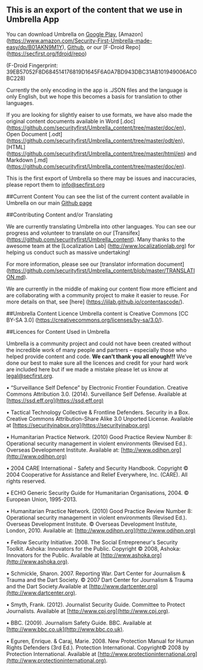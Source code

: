 ## This is an export of the content that we use in Umbrella App

You can download Umbrella on [Google Play](https://play.google.com/store/apps/details?id=org.secfirst.umbrella), [Amazon] (https://www.amazon.com/Security-First-Umbrella-made-easy/dp/B01AKN9M1Y), [Github](https://github.com/securityfirst/Umbrella_android), or our [F-Droid Repo] (https://secfirst.org/fdroid/repo) 

(F-Droid Fingerprint: 39EB57052F8D684514176819D1645F6A0A7BD943DBC31AB101949006AC0BC228) 

Currently the only encoding in the app is .JSON files and the language is only English, but we hope this becomes a basis for translation to other languages. 

If you are looking for slightly eaiser to use formats, we have also made the original content documents available in Word [.doc] (https://github.com/securityfirst/Umbrella_content/tree/master/doc/en), Open Document [.odt] (https://github.com/securityfirst/Umbrella_content/tree/master/odt/en), [HTML] (https://github.com/securityfirst/Umbrella_content/tree/master/html/en) and Markdown [.md] (https://github.com/securityfirst/Umbrella_content/tree/master/doc/en).

This is the first export of Umbrella so there may be issues and inaccuracies, please report them to [info@secfirst.org](info@secfirst.org)

##Current Content
You can see the list of the current content available in Umbrella on our main [Github page](https://github.com/securityfirst/Umbrella_android)

##Contributing Content and/or Translating

We are currently translating Umbrella into other languages. You can see our progress and volunteer to translate on our [Transifex] (https://github.com/securityfirst/Umbrella_content). Many thanks to the awesome team at the [Localization Lab] (http://www.localizationlab.org) for helping us conduct such as massive undertaking!

For more information, please see our [translator information document] (https://github.com/securityfirst/Umbrella_content/blob/master/TRANSLATION.md).

We are currently in the middle of making our content flow more efficient and are collaborating with a community project to make it easier to reuse. For more details on that, see [here] (https://iilab.github.io/contentascode/).


##Umbrella Content Licence
Umbrella content is Creative Commons [CC BY-SA 3.0] (https://creativecommons.org/licenses/by-sa/3.0/).

##Licences for Content Used in Umbrella

Umbrella is a community project and could not have been created without the incredible work of many people and partners – especially those who helped provide content and code. **We can’t thank you all enough!!!** We’ve done our best to make sure all the licences and credit for your hard work are included here but if we made a mistake please let us know at [legal@secfirst.org](legal@secfirst.org).

•	“Surveillance Self Defence” by Electronic Frontier Foundation. Creative Commons Attribution 3.0. (2014). Surveillance Self Defense. Available at [https://ssd.eff.org](https://ssd.eff.org)

•	Tactical Technology Collective & Frontline Defenders. Security in a Box.  Creative Commons Attribution-Share Alike 3.0 Unported License. Available at [https://securityinabox.org](https://securityinabox.org)

•	Humanitarian Practice Network. (2010) Good Practice Review Number 8: Operational security management in violent environments (Revised Ed.). Overseas Development Institute. Available at: [http://www.odihpn.org](http://www.odihpn.org) 

•	2004 CARE International - Safety and Security Handbook. Copyright © 2004 Cooperative for Assistance and Relief Everywhere, Inc. (CARE). All rights reserved.

•	ECHO Generic Security Guide for Humanitarian Organisations, 2004. © European Union, 1995-2013. 

•	Humanitarian Practice Network. (2010) Good Practice Review Number 8: Operational security management in violent environments (Revised Ed.). Overseas Development Institute. © Overseas Development Institute, London, 2010. Available at: [http://www.odihpn.org](http://www.odihpn.org)

•	Fellow Security Initiative. 2008. The Social Entrepreneur's Security Toolkit. Ashoka: Innovators for the Public. Copyright © 2008, Ashoka: Innovators for the Public. Available at [http://www.ashoka.org](http://www.ashoka.org).

•	Schmickle, Sharon. 2007. Reporting War. Dart Center for Journalism & Trauma and the Dart Society. © 2007 Dart Center for Journalism & Trauma and the Dart Society.Available at [http://www.dartcenter.org](http://www.dartcenter.org).

•	Smyth, Frank. (2012). Journalist Security Guide. Committee to Protect Journalists. Available at [http://www.cpj.org](http://www.cpj.org). 

•	BBC. (2009). Journalism Safety Guide. BBC. Available at [http://www.bbc.co.uk](http://www.bbc.co.uk). 

•	Eguren, Enrique. & Caraj, Marie. 2008. New Protection Manual for Human Rights Defenders (3rd Ed.). Protection International. Copyright© 2008 by Protection International. Available at [http://www.protectioninternational.org](http://www.protectioninternational.org).
